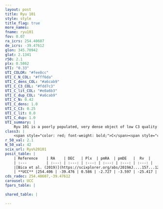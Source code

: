 ```yaml
---
layout: post
title: Ryu 101
style: style
title_flag: true
more_names: 
fname: ryu101
fov: 0.07
ra_icrs: 254.40607
de_icrs: -39.47612
glon: 345.70942
glat: 2.1341
r50: 2.1
plx: 0.5862
UTI: "0.33"
UTI_COLOR: "#fee8cc"
UTI_C_N_COL: "#fff6da"
UTI_C_dens_COL: "#a6cab9"
UTI_C_C3_COL: "#fdd7c3"
UTI_C_lit_COL: "#e0a6b3"
UTI_C_dup_COL: "#a6cab9"
UTI_C_N: 0.42
UTI_C_dens: 1.0
UTI_C_C3: 0.25
UTI_C_lit: 0.0
UTI_C_dup: 1.0
UTI_summary: |
    Ryu 101 is a poorly populated, very dense object of low C3 quality. It is rarely studied in the literature, with no articles listed in the last 6 years.
class3: |
    <span style="color: red; font-weight: bold;">C</span><span style="color: red; font-weight: bold;">C</span>
r_50_val: 2.1
N_50_val: 42
scix_url: Ryu%20101
posit_table: |
    | Reference    | RA    | DEC   | Plx  | pmRA  | pmDE   |  Rv  |
    | :---         | :---: | :---: | :---: | :---: | :---: | :---: |
    |[Bica et al. (2019)](https://scixplorer.org/abs/2019AJ....157...12B) | 254.414 | -39.49 | -- | -- | -- | -- |
    | **UCC** |254.406 | -39.476 | 0.586 | -2.727 | -3.597 | -25.417 | 
cds_radec: 254.40607,-39.47612
carousel: UCC
fpars_table: |
    
shared_table: |
    
---
```

